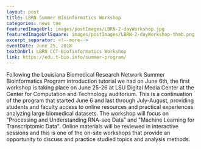 ```yaml
---
layout: post
title: LBRN Summer Bioinformatics Workshop
categories: news tne
featuredImageUrl: images/postImages/LBRN-2-dayWorkshop.jpg
featuredImageUrlSquare: images/postImages/LBRN-2-dayWorkshop-thmb.png
excerpt_separator: <!--more-->
eventDate: June 25, 2018
textOnUrl: LBRN CCT Biofinformatics Workshop
link: https://edu.t-bio.info/summer-program/
---
```

<p>Following the Louisiana Biomedical Research Network Summer Bioinformatics Program introduction tutorial we had on June 6th, the first workshop is taking place on June 25-26 at LSU Digital Media Center at the Center for Computation and Technology auditorium. This is a continuation of the program that started June 6 and last through July-August, providing students and faculty access to online resources and <!--more-->practical experiences analyzing large biomedical datasets. The workshop will focus on "Processing and Understanding RNA-seq Data” and "Machine Learning for Transcriptomic Data". Online materials will be reviewed in interactive sessions and this is one of the on-site workshops that provide an opportunity to discuss and practice studied topics and analysis methods.</p>

